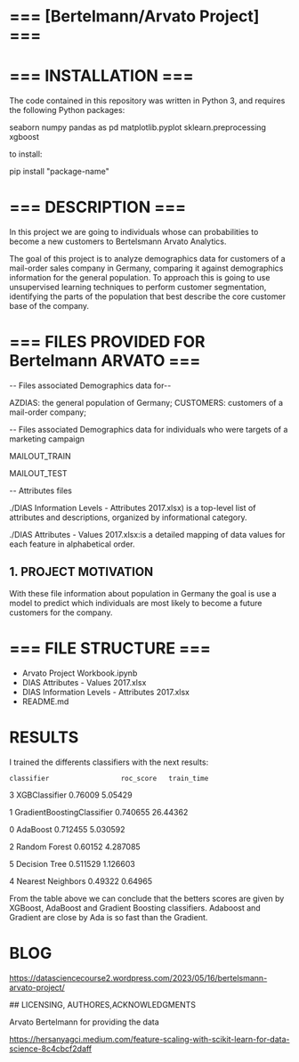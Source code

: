 # === [Bertelmann/Arvato  Project] ===


# === INSTALLATION ===
The code contained in this repository was written in Python 3, and requires the following Python packages: 

seaborn
numpy 
pandas as pd
matplotlib.pyplot 
sklearn.preprocessing
xgboost

to install:

pip install "package-name"



# === DESCRIPTION ===

In this project we are going to  individuals whose can probabilities to become a new customers to  Bertelsmann Arvato Analytics. 


The goal of this project is to analyze demographics data for customers of a mail-order sales company in Germany, comparing it against demographics information for the general population. To approach this  is going to use  unsupervised learning techniques to perform customer segmentation, identifying the parts of the population that best describe the core customer base of the company. 


# === FILES PROVIDED FOR Bertelmann ARVATO ===

-- Files associated Demographics data  for--



AZDIAS:          the general population of Germany; 
CUSTOMERS:        customers of a mail-order company; 

-- Files associated Demographics data for individuals who were targets of a marketing campaign

MAILOUT_TRAIN

MAILOUT_TEST 

--  Attributes files

./DIAS Information Levels - Attributes 2017.xlsx) is a top-level list of attributes and descriptions, organized by informational category.

./DIAS Attributes - Values 2017.xlsx:is a detailed mapping of data values for each feature in alphabetical order.



## 1. PROJECT MOTIVATION

With these file information about population in Germany the goal is use a model to predict which individuals are most likely to become a future customers for the company.




# === FILE STRUCTURE ===


- Arvato Project Workbook.ipynb
- DIAS Attributes - Values 2017.xlsx
- DIAS Information Levels - Attributes 2017.xlsx
- README.md




# RESULTS


I trained the differents classifiers with the next results:

	classifier					roc_score	train_time
    
3	XGBClassifier				0.76009	5.05429

1	GradientBoostingClassifier	0.740655	26.44362

0	AdaBoost					0.712455	5.030592

2	Random Forest				0.60152	4.287085

5	Decision Tree				0.511529	1.126603

4	Nearest Neighbors			0.49322	0.64965

From the table above we can conclude that the betters scores are given by XGBoost, AdaBoost and Gradient Boosting classifiers. Adaboost and Gradient are close by Ada is so fast than the Gradient.   

# BLOG

https://datasciencecourse2.wordpress.com/2023/05/16/bertelsmann-arvato-project/

## LICENSING, AUTHORES,ACKNOWLEDGMENTS

Arvato Bertelmann for providing the data

https://hersanyagci.medium.com/feature-scaling-with-scikit-learn-for-data-science-8c4cbcf2daff




